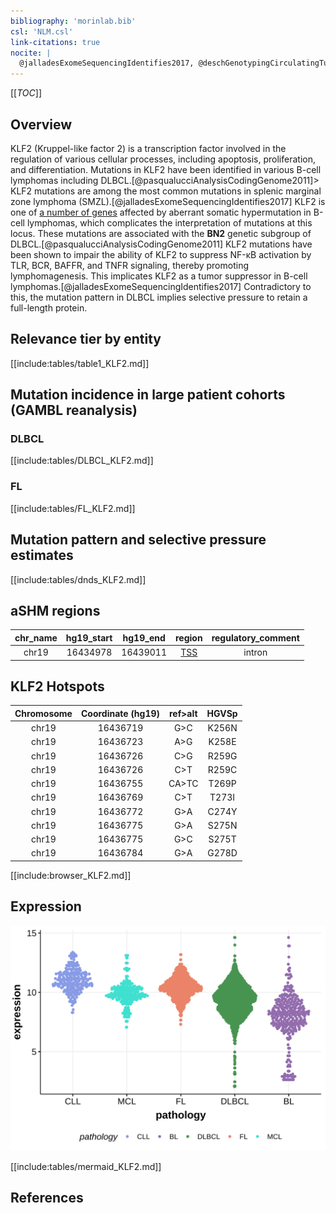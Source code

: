 ```yaml
---
bibliography: 'morinlab.bib'
csl: 'NLM.csl'
link-citations: true
nocite: |
  @jalladesExomeSequencingIdentifies2017, @deschGenotypingCirculatingTumor2020, @pasqualucciAnalysisCodingGenome2011, 
---
```

[[_TOC_]]

## Overview
KLF2 (Kruppel-like factor 2) is a transcription factor involved in the regulation of various cellular processes, including apoptosis, proliferation, and differentiation. Mutations in KLF2 have been identified in various B-cell lymphomas including DLBCL.[@pasqualucciAnalysisCodingGenome2011]> KLF2 mutations are among the most common mutations in splenic marginal zone lymphoma (SMZL).[@jalladesExomeSequencingIdentifies2017] 
KLF2 is one of [a number of genes](https://github.com/morinlab/LLMPP/wiki/ashm) affected by aberrant somatic hypermutation in B-cell lymphomas, which complicates the interpretation of mutations at this locus. These mutations are associated with the **BN2** genetic subgroup of DLBCL.[@pasqualucciAnalysisCodingGenome2011] 
KLF2 mutations have been shown to impair the ability of KLF2 to suppress NF-κB activation by TLR, BCR, BAFFR, and TNFR signaling, thereby promoting lymphomagenesis. This implicates KLF2 as a tumor suppressor in B-cell lymphomas.[@jalladesExomeSequencingIdentifies2017] 
Contradictory to this, the mutation pattern in DLBCL implies selective pressure to retain a full-length protein.


## Relevance tier by entity

[[include:tables/table1_KLF2.md]]

## Mutation incidence in large patient cohorts (GAMBL reanalysis)

### DLBCL
[[include:tables/DLBCL_KLF2.md]]

### FL
[[include:tables/FL_KLF2.md]]

## Mutation pattern and selective pressure estimates

[[include:tables/dnds_KLF2.md]]

## aSHM regions

|chr_name|hg19_start|hg19_end|region                                                                                    |regulatory_comment|
|:--------:|:----------:|:--------:|:------------------------------------------------------------------------------------------:|:------------------:|
|chr19   |16434978  |16439011|[TSS](https://genome.ucsc.edu/s/rdmorin/GAMBL%20hg19?position=chr19%3A16434978%2D16439011)|intron            |

## KLF2 Hotspots

| Chromosome |Coordinate (hg19) | ref>alt | HGVSp | 
 | :---:| :---: | :--: | :---: |
| chr19 | 16436719 | G>C | K256N |
| chr19 | 16436723 | A>G | K258E |
| chr19 | 16436726 | C>G | R259G |
| chr19 | 16436726 | C>T | R259C |
| chr19 | 16436755 | CA>TC | T269P |
| chr19 | 16436769 | C>T | T273I |
| chr19 | 16436772 | G>A | C274Y |
| chr19 | 16436775 | G>A | S275N |
| chr19 | 16436775 | G>C | S275T |
| chr19 | 16436784 | G>A | G278D |

[[include:browser_KLF2.md]]

## Expression
![](images/gene_expression/KLF2_by_pathology.svg)

[[include:tables/mermaid_KLF2.md]]

## References


<!-- ORIGIN: pasqualucciAnalysisCodingGenome2011 -->
<!-- PMBL: deschGenotypingCirculatingTumor2020 -->
<!-- DLBCL: pasqualucciAnalysisCodingGenome2011 -->
<!-- MZL: jalladesExomeSequencingIdentifies2017 -->
